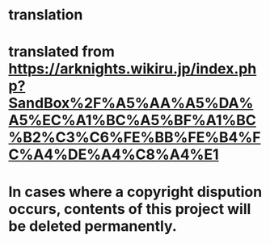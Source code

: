 # translation
# translated from https://arknights.wikiru.jp/index.php?SandBox%2F%A5%AA%A5%DA%A5%EC%A1%BC%A5%BF%A1%BC%B2%C3%C6%FE%BB%FE%B4%FC%A4%DE%A4%C8%A4%E1
# In cases where a copyright dispution occurs, contents of this project will be deleted permanently.
